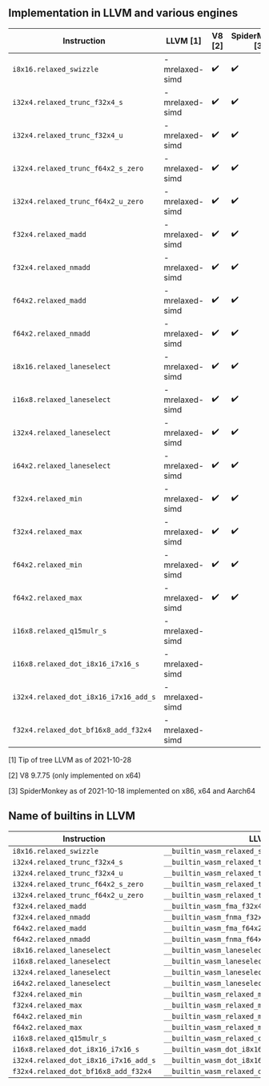 ## Implementation in LLVM and various engines

| Instruction                           | LLVM [1]       | V8 [2]             | SpiderMonkey [3]   |
|---------------------------------------|----------------|--------------------|--------------------|
| `i8x16.relaxed_swizzle`               | -mrelaxed-simd | :heavy_check_mark: | :heavy_check_mark: |
| `i32x4.relaxed_trunc_f32x4_s`         | -mrelaxed-simd | :heavy_check_mark: | :heavy_check_mark: |
| `i32x4.relaxed_trunc_f32x4_u`         | -mrelaxed-simd | :heavy_check_mark: | :heavy_check_mark: |
| `i32x4.relaxed_trunc_f64x2_s_zero`    | -mrelaxed-simd | :heavy_check_mark: | :heavy_check_mark: |
| `i32x4.relaxed_trunc_f64x2_u_zero`    | -mrelaxed-simd | :heavy_check_mark: | :heavy_check_mark: |
| `f32x4.relaxed_madd`                  | -mrelaxed-simd | :heavy_check_mark: | :heavy_check_mark: |
| `f32x4.relaxed_nmadd`                 | -mrelaxed-simd | :heavy_check_mark: | :heavy_check_mark: |
| `f64x2.relaxed_madd`                  | -mrelaxed-simd | :heavy_check_mark: | :heavy_check_mark: |
| `f64x2.relaxed_nmadd`                 | -mrelaxed-simd | :heavy_check_mark: | :heavy_check_mark: |
| `i8x16.relaxed_laneselect`            | -mrelaxed-simd | :heavy_check_mark: | :heavy_check_mark: |
| `i16x8.relaxed_laneselect`            | -mrelaxed-simd | :heavy_check_mark: | :heavy_check_mark: |
| `i32x4.relaxed_laneselect`            | -mrelaxed-simd | :heavy_check_mark: | :heavy_check_mark: |
| `i64x2.relaxed_laneselect`            | -mrelaxed-simd | :heavy_check_mark: | :heavy_check_mark: |
| `f32x4.relaxed_min`                   | -mrelaxed-simd | :heavy_check_mark: | :heavy_check_mark: |
| `f32x4.relaxed_max`                   | -mrelaxed-simd | :heavy_check_mark: | :heavy_check_mark: |
| `f64x2.relaxed_min`                   | -mrelaxed-simd | :heavy_check_mark: | :heavy_check_mark: |
| `f64x2.relaxed_max`                   | -mrelaxed-simd | :heavy_check_mark: | :heavy_check_mark: |
| `i16x8.relaxed_q15mulr_s`             | -mrelaxed-simd |                    |                    |
| `i16x8.relaxed_dot_i8x16_i7x16_s`     | -mrelaxed-simd |                    |                    |
| `i32x4.relaxed_dot_i8x16_i7x16_add_s` | -mrelaxed-simd |                    |                    |
| `f32x4.relaxed_dot_bf16x8_add_f32x4`  | -mrelaxed-simd |                    |                    |


[1] Tip of tree LLVM as of 2021-10-28

[2] V8 9.7.75 (only implemented on x64)

[3] SpiderMonkey as of 2021-10-18 implemented on x86, x64 and Aarch64

## Name of builtins in LLVM

| Instruction                           | LLVM                                              |
|---------------------------------------|---------------------------------------------------|
| `i8x16.relaxed_swizzle`               | `__builtin_wasm_relaxed_swizzle_i8x16`            |
| `i32x4.relaxed_trunc_f32x4_s`         | `__builtin_wasm_relaxed_trunc_s_i32x4_f32x4`      |
| `i32x4.relaxed_trunc_f32x4_u`         | `__builtin_wasm_relaxed_trunc_u_i32x4_f32x4`      |
| `i32x4.relaxed_trunc_f64x2_s_zero`    | `__builtin_wasm_relaxed_trunc_zero_s_i32x4_f64x2` |
| `i32x4.relaxed_trunc_f64x2_u_zero`    | `__builtin_wasm_relaxed_trunc_zero_u_i32x4_f64x2` |
| `f32x4.relaxed_madd`                  | `__builtin_wasm_fma_f32x4`                        |
| `f32x4.relaxed_nmadd`                 | `__builtin_wasm_fnma_f32x4`                       |
| `f64x2.relaxed_madd`                  | `__builtin_wasm_fma_f64x2`                        |
| `f64x2.relaxed_nmadd`                 | `__builtin_wasm_fnma_f64x2`                       |
| `i8x16.relaxed_laneselect`            | `__builtin_wasm_laneselect_i8x16`                 |
| `i16x8.relaxed_laneselect`            | `__builtin_wasm_laneselect_i16x8`                 |
| `i32x4.relaxed_laneselect`            | `__builtin_wasm_laneselect_i32x4`                 |
| `i64x2.relaxed_laneselect`            | `__builtin_wasm_laneselect_i64x2`                 |
| `f32x4.relaxed_min`                   | `__builtin_wasm_relaxed_min_f32x4`                |
| `f32x4.relaxed_max`                   | `__builtin_wasm_relaxed_max_f32x4`                |
| `f64x2.relaxed_min`                   | `__builtin_wasm_relaxed_min_f64x2`                |
| `f64x2.relaxed_max`                   | `__builtin_wasm_relaxed_max_f64x2`                |
| `i16x8.relaxed_q15mulr_s`             | `__builtin_wasm_relaxed_q15mulr_s_i16x8`          |
| `i16x8.relaxed_dot_i8x16_i7x16_s`     | `__builtin_wasm_dot_i8x16_i7x16_s_i16x8`          |
| `i32x4.relaxed_dot_i8x16_i7x16_add_s` | `__builtin_wasm_dot_i8x16_i7x16_add_s_i32x4`      |
| `f32x4.relaxed_dot_bf16x8_add_f32x4`  | `__builtin_wasm_relaxed_dot_bf16x8_add_f32_f32x4` |
